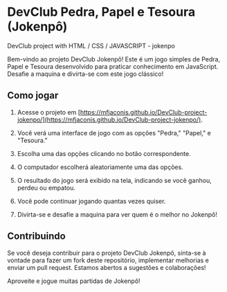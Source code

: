 # DevClub Pedra, Papel e Tesoura (Jokenpô)
DevClub project with HTML /  CSS / JAVASCRIPT - jokenpo


Bem-vindo ao projeto DevClub Jokenpô! Este é um jogo simples de Pedra, Papel e Tesoura desenvolvido para praticar conhecimento em JavaScript. Desafie a maquina e divirta-se com este jogo clássico!

## Como jogar

1. Acesse o projeto em [https://mfjaconis.github.io/DevClub-project-jokenpo/](https://mfjaconis.github.io/DevClub-project-jokenpo/).

2. Você verá uma interface de jogo com as opções "Pedra," "Papel," e "Tesoura."

3. Escolha uma das opções clicando no botão correspondente.

4. O computador escolherá aleatoriamente uma das opções.

5. O resultado do jogo será exibido na tela, indicando se você ganhou, perdeu ou empatou.

6. Você pode continuar jogando quantas vezes quiser.

7. Divirta-se e desafie a maquina para ver quem é o melhor no Jokenpô!

## Contribuindo

Se você deseja contribuir para o projeto DevClub Jokenpô, sinta-se à vontade para fazer um fork deste repositório, implementar melhorias e enviar um pull request. Estamos abertos a sugestões e colaborações!

Aproveite e jogue muitas partidas de Jokenpô!
